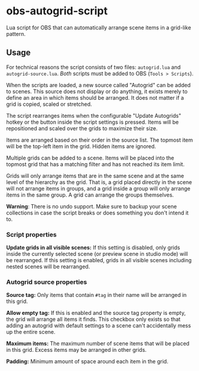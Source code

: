 # obs-autogrid-script

Lua script for OBS that can automatically arrange scene items in a grid-like pattern.


## Usage

For technical reasons the script consists of two files: `autogrid.lua` and `autogrid-source.lua`.
*Both* scripts must be added to OBS (`Tools > Scripts`).

When the scripts are loaded, a new source called "Autogrid" can be added to scenes.
This source does not display or do anything, it exists merely to define an area in
which items should be arranged. It does not matter if a grid is copied, scaled or
stretched.

The script rearranges items when the configurable "Update Autogrids" hotkey or the button
inside the script settings is pressed. Items will be repositioned and scaled over the
grids to maximize their size.

Items are arranged based on their order in the source list. The topmost item will be the
top-left item in the grid. Hidden items are ignored.

Multiple grids can be added to a scene. Items will be placed into the topmost grid that has
a matching filter and has not reached its item limit.

Grids will only arrange items that are in the same scene and at the same level of the
hierarchy as the grid. That is, a grid placed directly in the scene will not arrange items
in groups, and a grid inside a group will only arrange items in the same group. A grid
can arrange the groups themselves.

**Warning**: There is no undo support. Make sure to backup your scene collections in case
the script breaks or does something you don't intend it to.

### Script properties

**Update grids in all visible scenes:** If this setting is disabled, only grids inside the
currently selected scene (or preview scene in studio mode) will be rearranged.
If this setting is enabled, grids in all visible scenes including nested scenes will be
rearranged.

### Autogrid source properties

**Source tag:** Only items that contain `#tag` in their name will be arranged in this grid.

**Allow empty tag:** If this is enabled and the source tag property is empty, the grid will
arrange all items it finds. This checkbox only exists so that adding an autogrid with default
settings to a scene can't accidentally mess up the entire scene.

**Maximum items:** The maximum number of scene items that will be placed in this grid. Excess
items may be arranged in other grids.

**Padding:** Minimum amount of space around each item in the grid.

